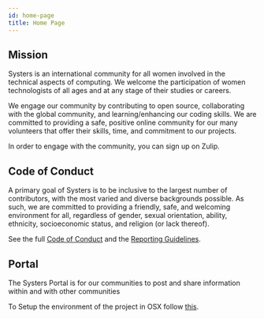 ```yaml
---
id: home-page
title: Home Page
---
```


## Mission
Systers is an international community for all women involved in the technical aspects of computing. We welcome the participation of women technologists of all ages and at any stage of their studies or careers.  

We engage our community by contributing to open source, collaborating with the global community, and learning/enhancing our coding skills.  We are committed to providing a safe, positive online community for our many volunteers that offer their skills, time, and commitment to our projects.

In order to engage with the community, you can sign up on Zulip.

## Code of Conduct
A primary goal of Systers is to be inclusive to the largest number of contributors, with the most varied and diverse backgrounds possible. As such, we are committed to providing a friendly, safe, and welcoming environment for all, regardless of gender, sexual orientation, ability, ethnicity, socioeconomic status, and religion (or lack thereof).

See the full [Code of Conduct](https://github.com/systers/portal/blob/master/code_of_conduct.md) and the [Reporting Guidelines](https://github.com/systers/portal/blob/master/reporting_guidelines.md).

## Portal
The Systers Portal is for our communities to post and share information within and with other communities

To Setup the environment of the project in OSX follow [this](https://github.com/systers/portal/wiki/Installation-Instructions-for-MacOS).

